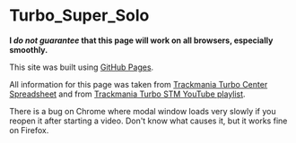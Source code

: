 # Turbo_Super_Solo

__I *do not guarantee* that this page will work on all browsers, especially smoothly.__

This site was built using [GitHub Pages](https://pages.github.com/).


All information for this page was taken from [Trackmania Turbo Center Spreadsheet](https://docs.google.com/spreadsheets/d/1NgkSbAMPm3VcLhXi1Z5oLPQQ8vCjcCSI2S_U_lTOkPA/edit#gid=193237318) and from [Trackmania Turbo STM YouTube playlist](https://www.youtube.com/playlist?list=PLfvhWVq2T6JDwbDdKlumD90zUjEuP3rtl).

There is a bug on Chrome where modal window loads very slowly if you reopen it after starting a video. Don't know what causes it, but it works fine on Firefox.